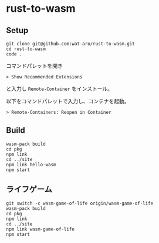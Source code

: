 # rust-to-wasm

## Setup

``` shell
git clone git@github.com:wat-aro/rust-to-wasm.git
cd rust-to-wasm
code .
```

コマンドパレットを開き

``` shell
> Show Recommended Extensions
```
と入力し `Remote-Container` をインストール。

以下をコマンドパレットで入力し、コンテナを起動。
``` shell
> Remote-Containers: Reopen in Container
```

## Build

``` shell
wasm-pack build
cd pkg
npm link
cd ../site
npm link hello-wasm
npm start
```

## ライフゲーム

``` shell
git switch -c wasm-game-of-life origin/wasm-game-of-life
wasm-pack build
cd pkg
npm link
cd ../site
npm link wasm-game-of-life
npm start
```
